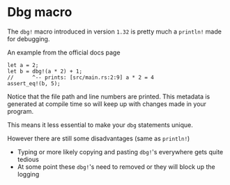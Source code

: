 # Dbg macro

The `dbg!` macro introduced in version `1.32` is pretty much a `println!` made for debugging.

An example from the official docs page
```
let a = 2;
let b = dbg!(a * 2) + 1;
//      ^-- prints: [src/main.rs:2:9] a * 2 = 4
assert_eq!(b, 5);
```

Notice that the file path and line numbers are printed.
This metadata is generated at compile time so will keep up with changes made in your program.

This means it less essential to make your `dbg` statements unique.

However there are still some disadvantages (same as `println!`)
- Typing or more likely copying and pasting `dbg!`'s everywhere gets quite tedious
- At some point these `dbg!`'s need to removed or they will block up the logging

